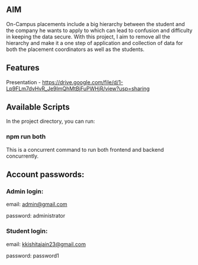 ## AIM

On-Campus placements include a big hierarchy between the student and the company he wants
to apply to which can lead to confusion and difficulty in keeping the data secure. With this
project, I aim to remove all the hierarchy and make it a one step of application and collection of
data for both the placement coordinators as well as the students.

## Features
Presentation - https://drive.google.com/file/d/1-Lp9FLm7dvHvR_Je9ImQhMtBjFuPWHjR/view?usp=sharing

## Available Scripts
In the project directory, you can run: 

### npm run both
This is a concurrent command to run both frontend and backend concurrently.

## Account passwords:

### Admin login:
email: admin@gmail.com

password: administrator

### Student login:
email: kkishitajain23@gmail.com

password: password1




